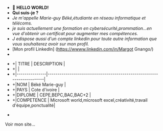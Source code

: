 - 👋 __HELLO WORLD!__
- __Qui suis-je ?__
- _Je m'appelle Marie-guy Béké,étudiante en réseau informatique et télécoms._
- _je suis actuellement une formation en cybersécurité,prommation...en vue d'obtenir un certificat pour augmenter mes compétences._
- _J edispose aussi d'un compte linkedin pour toute autre information que vous souhaiterez avoir sur mon profil._
- [Mon profil LinkedIn] (https://wwww.linkedin.com/in/Margot Gnango/)
- 
+ +| TITRE         | DESCRIPTION                                                            |
+ +|                                                                                         |
+ +|---------------|------------------------------------------------------------------------|
+ +|NOM            | Béké Marie-guy                                                         |
+ +|PAYS           | Cote d'ivoire                                                          |
+ +|DIPLOME        | CEPE,BEPC,BAC,BAC+2                                                    |
+ +|COMPETENCE     | Microsoft world,microsoft excel,créativité,travail d'équipe,ponctualité|
-               
Voir mon site...
